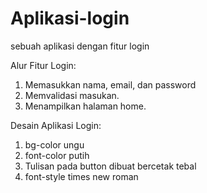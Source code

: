 # Aplikasi-login
sebuah aplikasi dengan fitur login

Alur Fitur Login:
1. Memasukkan nama, email, dan password
2. Memvalidasi masukan.
3. Menampilkan halaman home.

Desain Aplikasi Login:
1. bg-color ungu
2. font-color putih
3. Tulisan pada button dibuat bercetak tebal
4. font-style times new roman

